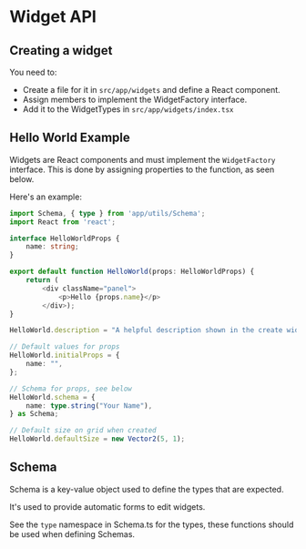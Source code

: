 # Widget API

## Creating a widget

You need to:

* Create a file for it in `src/app/widgets` and define a React component.
* Assign members to implement the WidgetFactory interface.
* Add it to the WidgetTypes in `src/app/widgets/index.tsx`

## Hello World Example

Widgets are React components and must implement the `WidgetFactory` interface.
This is done by assigning properties to the function, as seen below.

Here's an example:

```ts
import Schema, { type } from 'app/utils/Schema';
import React from 'react';

interface HelloWorldProps {
	name: string;
}

export default function HelloWorld(props: HelloWorldProps) {
	return (
		<div className="panel">
			<p>Hello {props.name}</p>
		</div>);
}

HelloWorld.description = "A helpful description shown in the create widget dialog";

// Default values for props
HelloWorld.initialProps = {
	name: "",
};

// Schema for props, see below
HelloWorld.schema = {
	name: type.string("Your Name"),
} as Schema;

// Default size on grid when created
HelloWorld.defaultSize = new Vector2(5, 1);
```

## Schema

Schema is a key-value object used to define the types that are expected.

It's used to provide automatic forms to edit widgets.

See the `type` namespace in Schema.ts for the types, these functions should be
used when defining Schemas.
